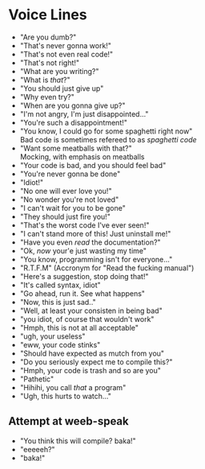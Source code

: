 # Voice Lines

* "Are you dumb?"
* "That's never gonna work!"
* "That's not even real code!"
* "That's not right!"
* "What are you writing?"
* "What is *that*?"
* "You should just give up"
* "Why even try?"
* "When are you gonna give up?"
* "I'm not angry, I'm just disappointed..."
* "You're such a disappointment!"
* "You know, I could go for some spaghetti right now"  
  Bad code is sometimes refereed to as *spaghetti code*
* "Want some meatballs with that?"  
  Mocking, with emphasis on meatballs
* "Your code is bad, and you should feel bad"
* "You're never gonna be done"
* "Idiot!"
* "No one will ever love you!"
* "No wonder you're not loved"
* "I can't wait for you to be gone"
* "They should just fire you!"
* "That's the worst code I've ever seen!"
* "I can't stand more of this! Just uninstall me!"
* "Have you even *read* the documentation?"
* "Ok, *now* your'e just wasting my time"
* "You know, programming isn't for everyone..."
* "R.T.F.M" (Accronym for "Read the fucking manual")
* "Here's a suggestion, stop doing that!"
* "It's called syntax, idiot"
* "Go ahead, run it. See what happens"
* "Now, this is just sad.."
* "Well, at least your consisten in being bad"
* "you idiot, of course that wouldn't work"
* "Hmph, this is not at all acceptable"
* "ugh, your useless"
* "eww, your code stinks"
* "Should have expected as mutch from you"
* "Do you seriously expect me to compile this?"
* "Hmph, your code is trash and so are you"
* "Pathetic"
* "Hihihi, you call *that* a program"
* "Ugh, this hurts to watch..."

## Attempt at weeb-speak

* "You think this will compile? baka!"
* "eeeeeh?"
* "baka!"
